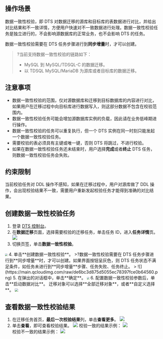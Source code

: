
## 操作场景
数据一致性校验，即 DTS 对数据迁移的源库和目标库的表数据进行对比，并给出对比结果和不一致详情，方便用户快速对不一致数据进行处理。数据一致性校验任务是独立进行的，不会影响源数据库的正常业务，也不会影响 DTS 的任务。

数据一致性校验需要在 DTS 任务步骤进行到**同步增量**时，才可以创建。

>?当前支持数据一致性校验的链路如下：
>- MySQL 到 MySQL/TDSQL-C 的数据迁移。
>- 以 TDSQL MySQL/MariaDB 为源库或者目标库的数据迁移。

## 注意事项
- 数据一致性校验的范围，仅对源数据库和迁移到目标数据库的内容进行对比，如果用户在迁移过程中向目标库进行数据写入，则这部分数据不包含在校验范围内。
- 数据一致性校验任务可能会增加源数据库实例的负载，因此请在业务低峰期进行操作。
- 数据一致性校验的任务可以重复执行，但一个 DTS 实例在同一时刻只能发起一个数据一致性校验任务。
- 需要校验的表必须具有主键或唯一键，否则 DTS 将跳过，不进行校验。
- 如果在数据一致性校验任务还未结束时，用户选择**完成**或者**终止** DTS 任务，则数据一致性校验任务会失败。

## 约束限制
当前校验任务对 DDL 操作不感知，如果在迁移过程中，用户对源库做了 DDL 操作，会出现校验结果不一致，需要用户重新发起校验任务才能得到准确的对比结果。

## 创建数据一致性校验任务
1. 登录 [DTS 控制台](https://console.cloud.tencent.com/dts/migration)。
2. 在**数据迁移**页面，选择需要校验的迁移任务，单击任务 ID，进入**任务详情**页。
![](https://main.qcloudimg.com/raw/d6aa1c05241017e346c11ff4cd1348ea.png)
3. 切换页签，单击**数据一致性校验**。
<img src="https://main.qcloudimg.com/raw/30055344719ea37e3c8f1b6c45d1bc9d.png" style="zoom:50%;" />
4. 单击**创建数据一致性校验**。
>?数据一致性校验需要在 DTS 任务步骤进行到**同步增量**时，才可以创建。如果界面按钮呈灰色，则 DTS 任务状态不满足条件，如任务未进行到**同步增量**步骤、任务失败、任务终止。
>
![](https://main.qcloudimg.com/raw/de6bc3d875d5055ec78397fce0b64560.png)
5. 在弹出的对话框中，单击**确定**。
<img src="https://main.qcloudimg.com/raw/55b8c0bc502105ea07ff7cc6988aa096.png" style="zoom:50%;" />
6. 配置数据一致性校验参数后，单击**启动数据对比**。
迁移对象可以选择**全部迁移对象**，或者**自定义选择**。
<img src="https://main.qcloudimg.com/raw/802c91085f7d7df0021e6d71e08b404d.png" style="zoom:67%;" />

## 查看数据一致性校验结果
1. 在迁移任务首页，**最后一次校验结果**列，单击**查看更多**。
    ![](https://main.qcloudimg.com/raw/15df5cbb4a080c17be20753d46dbdaff.png)
2. 单击**查看**，即可查看校验结果。
    ![](https://main.qcloudimg.com/raw/841f0c33491e71e922ce9ec86c2237f5.png)
    校验一致的结果示例：
    ![](https://qcloudimg.tencent-cloud.cn/raw/90daaff527ea15c306c72e0c20d0c355.png)<br>
    校验不一致的结果示例：
   ![](https://qcloudimg.tencent-cloud.cn/raw/c8464bd6d8c6c7416a3407a637588815.png)

